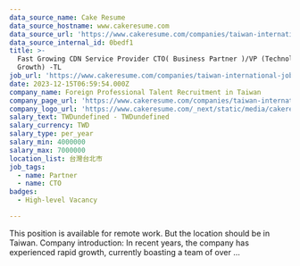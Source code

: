 ```yaml
---
data_source_name: Cake Resume
data_source_hostname: www.cakeresume.com
data_source_url: 'https://www.cakeresume.com/companies/taiwan-international-jobs/jobs'
data_source_internal_id: 0bedf1
title: >-
  Fast Growing CDN Service Provider CTO( Business Partner )/VP (Technology and
  Growth) -TL
job_url: 'https://www.cakeresume.com/companies/taiwan-international-jobs/jobs/0bedf1'
date: 2023-12-15T06:59:54.000Z
company_name: Foreign Professional Talent Recruitment in Taiwan
company_page_url: 'https://www.cakeresume.com/companies/taiwan-international-jobs'
company_logo_url: 'https://www.cakeresume.com/_next/static/media/cakeresume.e1c03867.svg'
salary_text: TWDundefined - TWDundefined
salary_currency: TWD
salary_type: per_year
salary_min: 4000000
salary_max: 7000000
location_list: 台灣台北市
job_tags:
  - name: Partner
  - name: CTO
badges:
  - High-level Vacancy

---
```


This position is available for remote work. But the location should be in Taiwan. Company introduction: In recent years, the company has experienced rapid growth, currently boasting a team of over ...
